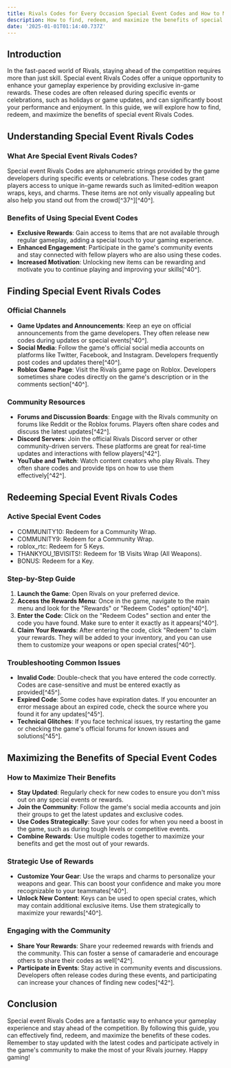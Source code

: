 ```yaml
---
title: Rivals Codes for Every Occasion Special Event Codes and How to Maximize Their Benefits
description: How to find, redeem, and maximize the benefits of special event Rivals Codes.
date: '2025-01-01T01:14:40.737Z'
---
```




## Introduction

In the fast-paced world of Rivals, staying ahead of the competition requires more than just skill. Special event Rivals Codes offer a unique opportunity to enhance your gameplay experience by providing exclusive in-game rewards. These codes are often released during specific events or celebrations, such as holidays or game updates, and can significantly boost your performance and enjoyment. In this guide, we will explore how to find, redeem, and maximize the benefits of special event Rivals Codes.

## Understanding Special Event Rivals Codes

### What Are Special Event Rivals Codes?

Special event Rivals Codes are alphanumeric strings provided by the game developers during specific events or celebrations. These codes grant players access to unique in-game rewards such as limited-edition weapon wraps, keys, and charms. These items are not only visually appealing but also help you stand out from the crowd[^37^][^40^].

### Benefits of Using Special Event Codes

- **Exclusive Rewards**: Gain access to items that are not available through regular gameplay, adding a special touch to your gaming experience.
- **Enhanced Engagement**: Participate in the game's community events and stay connected with fellow players who are also using these codes.
- **Increased Motivation**: Unlocking new items can be rewarding and motivate you to continue playing and improving your skills[^40^].

## Finding Special Event Rivals Codes

### Official Channels

- **Game Updates and Announcements**: Keep an eye on official announcements from the game developers. They often release new codes during updates or special events[^40^].
- **Social Media**: Follow the game's official social media accounts on platforms like Twitter, Facebook, and Instagram. Developers frequently post codes and updates there[^40^].
- **Roblox Game Page**: Visit the Rivals game page on Roblox. Developers sometimes share codes directly on the game's description or in the comments section[^40^].

### Community Resources

- **Forums and Discussion Boards**: Engage with the Rivals community on forums like Reddit or the Roblox forums. Players often share codes and discuss the latest updates[^42^].
- **Discord Servers**: Join the official Rivals Discord server or other community-driven servers. These platforms are great for real-time updates and interactions with fellow players[^42^].
- **YouTube and Twitch**: Watch content creators who play Rivals. They often share codes and provide tips on how to use them effectively[^42^].

## Redeeming Special Event Rivals Codes

### Active Special Event Codes
- COMMUNITY10: Redeem for a Community Wrap.
- COMMUNITY9: Redeem for a Community Wrap.
- roblox_rtc: Redeem for 5 Keys.
- THANKYOU_1BVISITS!: Redeem for 1B Visits Wrap (All Weapons).
- BONUS: Redeem for a Key.

### Step-by-Step Guide

1. **Launch the Game**: Open Rivals on your preferred device.
2. **Access the Rewards Menu**: Once in the game, navigate to the main menu and look for the "Rewards" or "Redeem Codes" option[^40^].
3. **Enter the Code**: Click on the "Redeem Codes" section and enter the code you have found. Make sure to enter it exactly as it appears[^40^].
4. **Claim Your Rewards**: After entering the code, click "Redeem" to claim your rewards. They will be added to your inventory, and you can use them to customize your weapons or open special crates[^40^].

### Troubleshooting Common Issues

- **Invalid Code**: Double-check that you have entered the code correctly. Codes are case-sensitive and must be entered exactly as provided[^45^].
- **Expired Code**: Some codes have expiration dates. If you encounter an error message about an expired code, check the source where you found it for any updates[^45^].
- **Technical Glitches**: If you face technical issues, try restarting the game or checking the game's official forums for known issues and solutions[^45^].

## Maximizing the Benefits of Special Event Codes

### How to Maximize Their Benefits
- **Stay Updated**: Regularly check for new codes to ensure you don't miss out on any special events or rewards.
- **Join the Community**: Follow the game's social media accounts and join their groups to get the latest updates and exclusive codes.
- **Use Codes Strategically**: Save your codes for when you need a boost in the game, such as during tough levels or competitive events.
- **Combine Rewards**: Use multiple codes together to maximize your benefits and get the most out of your rewards.

### Strategic Use of Rewards

- **Customize Your Gear**: Use the wraps and charms to personalize your weapons and gear. This can boost your confidence and make you more recognizable to your teammates[^40^].
- **Unlock New Content**: Keys can be used to open special crates, which may contain additional exclusive items. Use them strategically to maximize your rewards[^40^].

### Engaging with the Community

- **Share Your Rewards**: Share your redeemed rewards with friends and the community. This can foster a sense of camaraderie and encourage others to share their codes as well[^42^].
- **Participate in Events**: Stay active in community events and discussions. Developers often release codes during these events, and participating can increase your chances of finding new codes[^42^].

## Conclusion

Special event Rivals Codes are a fantastic way to enhance your gameplay experience and stay ahead of the competition. By following this guide, you can effectively find, redeem, and maximize the benefits of these codes. Remember to stay updated with the latest codes and participate actively in the game's community to make the most of your Rivals journey. Happy gaming!